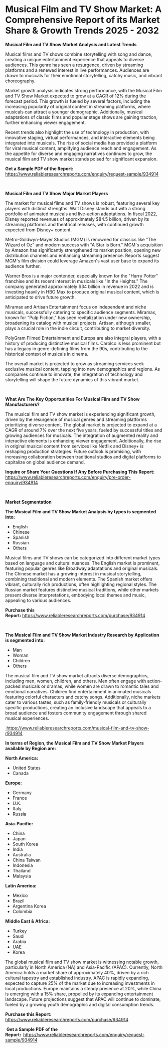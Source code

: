 <p><h1>Musical Film and TV Show Market: A Comprehensive Report of its Market Share & Growth Trends 2025 - 2032</h1></p><p><strong>Musical Film and TV Show Market Analysis and Latest Trends</strong></p>
<p><p>Musical films and TV shows combine storytelling with song and dance, creating a unique entertainment experience that appeals to diverse audiences. This genre has seen a resurgence, driven by streaming platforms and a renewed interest in live performances. Audiences are drawn to musicals for their emotional storytelling, catchy music, and vibrant choreography.</p><p>Market growth analysis indicates strong performance, with the Musical Film and TV Show Market expected to grow at a CAGR of 12% during the forecast period. This growth is fueled by several factors, including the increasing popularity of original content in streaming platforms, where musicals can attract a younger demographic. Additionally, musical adaptations of classic films and popular stage shows are gaining traction, further enhancing viewer engagement.</p><p>Recent trends also highlight the use of technology in production, with innovative staging, virtual performances, and interactive elements being integrated into musicals. The rise of social media has provided a platform for viral musical content, amplifying audience reach and engagement. As the appetite for diverse and engaging narratives continues to grow, the musical film and TV show market stands poised for significant expansion.</p></p>
<p><strong>Get a Sample PDF of the Report:&nbsp;</strong> <a href="https://www.reliableresearchreports.com/enquiry/request-sample/934914?utm_campaign=3724&utm_medium=2&utm_source=Github&utm_content=ia&utm_term=18042025&utm_id=musical-film-and-tv-show">https://www.reliableresearchreports.com/enquiry/request-sample/934914</a></p>
<p>&nbsp;</p>
<p><strong>Musical Film and TV Show Major Market Players</strong></p>
<p><p>The market for musical films and TV shows is robust, featuring several key players with distinct strengths. Walt Disney stands out with a strong portfolio of animated musicals and live-action adaptations. In fiscal 2022, Disney reported revenues of approximately $84.5 billion, driven by its streaming platforms and theatrical releases, with continued growth expected from Disney+ content.</p><p>Metro-Goldwyn-Mayer Studios (MGM) is renowned for classics like "The Wizard of Oz" and modern success with "A Star is Born." MGM's acquisition by Amazon has significantly strengthened its market position, opening new distribution channels and enhancing streaming presence. Reports suggest MGM's film division could leverage Amazon's vast user base to expand its audience further.</p><p>Warner Bros is a major contender, especially known for the "Harry Potter" franchise and its recent interest in musicals like "In the Heights." The company generated approximately $34 billion in revenue in 2022 and is investing heavily in HBO Max to produce original musical content, which is anticipated to drive future growth.</p><p>Miramax and Artisan Entertainment focus on independent and niche musicals, successfully catering to specific audience segments. Miramax, known for "Pulp Fiction," has seen revitalization under new ownership, broadening its catalog with musical projects. Artisan, although smaller, plays a crucial role in the indie circuit, contributing to market diversity.</p><p>PolyGram Filmed Entertainment and Europa are also integral players, with a history of producing distinctive musical films. Carolco is less prominent but has a legacy in genre-defining films from the 90s, contributing to the historical context of musicals in cinema.</p><p>The overall market is projected to grow as streaming services seek exclusive musical content, tapping into new demographics and regions. As companies continue to innovate, the integration of technology and storytelling will shape the future dynamics of this vibrant market.</p></p>
<p>&nbsp;</p>
<p><strong>What Are The Key Opportunities For Musical Film and TV Show Manufacturers?</strong></p>
<p><p>The musical film and TV show market is experiencing significant growth, driven by the resurgence of musical genres and streaming platforms prioritizing diverse content. The global market is projected to expand at a CAGR of around 7% over the next five years, fueled by successful titles and growing audiences for musicals. The integration of augmented reality and interactive elements is enhancing viewer engagement. Additionally, the rise in original musical content from services like Netflix and Disney+ is reshaping production strategies. Future outlook is promising, with increasing collaboration between traditional studios and digital platforms to capitalize on global audience demand.</p></p>
<p><strong>Inquire or Share Your Questions If Any Before Purchasing This Report:</strong> <a href="https://www.reliableresearchreports.com/enquiry/pre-order-enquiry/934914?utm_campaign=3724&utm_medium=2&utm_source=Github&utm_content=ia&utm_term=18042025&utm_id=musical-film-and-tv-show">https://www.reliableresearchreports.com/enquiry/pre-order-enquiry/934914</a></p>
<p>&nbsp;</p>
<p><strong>Market Segmentation</strong></p>
<p><strong>The Musical Film and TV Show Market Analysis by types is segmented into:</strong></p>
<p><ul><li>English</li><li>Chinese</li><li>Spanish</li><li>Russian</li><li>Others</li></ul></p>
<p><p>Musical films and TV shows can be categorized into different market types based on language and cultural nuances. The English market is prominent, featuring popular genres like Broadway adaptations and original musicals. The Chinese market has a growing interest in musical storytelling, combining traditional and modern elements. The Spanish market offers vibrant, culturally rich productions, often highlighting regional styles. The Russian market features distinctive musical traditions, while other markets present diverse interpretations, embodying local themes and music, appealing to various audiences.</p></p>
<p><strong>Purchase this Report:&nbsp;</strong><a href="https://www.reliableresearchreports.com/purchase/934914?utm_campaign=3724&utm_medium=2&utm_source=Github&utm_content=ia&utm_term=18042025&utm_id=musical-film-and-tv-show">https://www.reliableresearchreports.com/purchase/934914</a></p>
<p>&nbsp;</p>
<p><strong>The Musical Film and TV Show Market Industry Research by Application is segmented into:</strong></p>
<p><ul><li>Man</li><li>Woman</li><li>Children</li><li>Others</li></ul></p>
<p><p>The musical film and TV show market attracts diverse demographics, including men, women, children, and others. Men often engage with action-packed musicals or dramas, while women are drawn to romantic tales and emotional narratives. Children find entertainment in animated musicals featuring colorful characters and catchy songs. Additionally, niche markets cater to various tastes, such as family-friendly musicals or culturally specific productions, creating an inclusive landscape that appeals to a broad audience and fosters community engagement through shared musical experiences.</p></p>
<p><a href="https://www.reliableresearchreports.com/musical-film-and-tv-show-r934914?utm_campaign=3724&utm_medium=2&utm_source=Github&utm_content=ia&utm_term=18042025&utm_id=musical-film-and-tv-show">&nbsp;https://www.reliableresearchreports.com/musical-film-and-tv-show-r934914</a></p>
<p><strong>In terms of Region, the Musical Film and TV Show Market Players available by Region are:</strong></p>
<p>
    <p> <strong> North America: </strong>
        <ul>
            <li>United States</li>
            <li>Canada</li>
        </ul>
        </p> 
    <p> <strong> Europe: </strong>
        <ul>
            <li>Germany</li>
            <li>France</li>
            <li>U.K.</li>
            <li>Italy</li>
            <li>Russia</li>
        </ul>
        </p> 
    <p> <strong> Asia-Pacific: </strong>
        <ul>
            <li>China</li>
            <li>Japan</li>
            <li>South Korea</li>
            <li>India</li>
            <li>Australia</li>
            <li>China Taiwan</li>
            <li>Indonesia</li>
            <li>Thailand</li>
            <li>Malaysia</li>
        </ul>
        </p> 
    <p> <strong> Latin America: </strong>
        <ul>
            <li>Mexico</li>
            <li>Brazil</li>
            <li>Argentina Korea</li>
            <li>Colombia</li>
        </ul>
        </p> 
    <p> <strong> Middle East & Africa: </strong>
        <ul>
            <li>Turkey</li>
            <li>Saudi</li>
            <li>Arabia</li>
            <li>UAE</li>
            <li>Korea</li>
        </ul>
    </p>
    </p>
<p><p>The global musical film and TV show market is witnessing notable growth, particularly in North America (NA) and Asia-Pacific (APAC). Currently, North America holds a market share of approximately 40%, driven by a rich cultural tapestry and established industry. APAC is rapidly expanding, expected to capture 25% of the market due to increasing investments in local productions. Europe maintains a steady presence at 20%, while China is emerging with a 15% share, propelled by its expanding entertainment landscape. Future projections suggest that APAC will continue to dominate, fueled by a growing youth demographic and digital consumption trends.</p></p>
<p><strong>Purchase this Report: </strong><a href="https://www.reliableresearchreports.com/purchase/934914?utm_campaign=3724&utm_medium=2&utm_source=Github&utm_content=ia&utm_term=18042025&utm_id=musical-film-and-tv-show">https://www.reliableresearchreports.com/purchase/934914</a></p>
<p>&nbsp;<strong>Get a Sample PDF of the Report:&nbsp;&nbsp;</strong><a href="https://www.reliableresearchreports.com/enquiry/request-sample/934914?utm_campaign=3724&utm_medium=2&utm_source=Github&utm_content=ia&utm_term=18042025&utm_id=musical-film-and-tv-show">https://www.reliableresearchreports.com/enquiry/request-sample/934914</a></p>
<p><strong></strong></p>
<p><p></p><p></p><p></p></p>